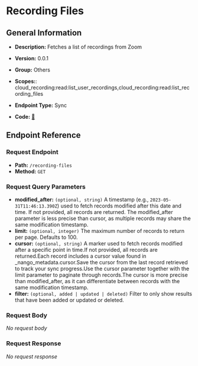 # Recording Files

## General Information

- **Description:** Fetches a list of recordings from Zoom

- **Version:** 0.0.1
- **Group:** Others
- **Scopes:**: cloud_recording:read:list_user_recordings,cloud_recording:read:list_recording_files
- **Endpoint Type:** Sync
- **Code:** [🔗](https://github.com/NangoHQ/integration-templates/tree/main/integrations/zoom/syncs/recording-files.ts)

## Endpoint Reference

### Request Endpoint

- **Path:** `/recording-files`
- **Method:** `GET`

### Request Query Parameters

- **modified_after:** `(optional, string)` A timestamp (e.g., `2023-05-31T11:46:13.390Z`) used to fetch records modified after this date and time. If not provided, all records are returned. The modified_after parameter is less precise than cursor, as multiple records may share the same modification timestamp.
- **limit:** `(optional, integer)` The maximum number of records to return per page. Defaults to 100.
- **cursor:** `(optional, string)` A marker used to fetch records modified after a specific point in time.If not provided, all records are returned.Each record includes a cursor value found in _nango_metadata.cursor.Save the cursor from the last record retrieved to track your sync progress.Use the cursor parameter together with the limit parameter to paginate through records.The cursor is more precise than modified_after, as it can differentiate between records with the same modification timestamp.
- **filter:** `(optional, added | updated | deleted)` Filter to only show results that have been added or updated or deleted.

### Request Body

_No request body_

### Request Response

_No request response_
